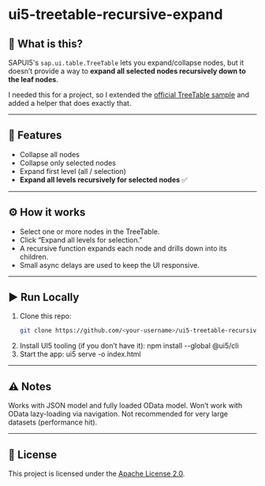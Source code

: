 # ui5-treetable-recursive-expand

## 🌟 What is this?
SAPUI5's `sap.ui.table.TreeTable` lets you expand/collapse nodes, but it doesn’t provide a way to **expand all selected nodes recursively down to the leaf nodes**.  

I needed this for a project, so I extended the [official TreeTable sample](https://ui5.sap.com/#/entity/sap.ui.table.TreeTable/sample/sap.ui.table.sample.TreeTable.JSONTreeBinding) and added a helper that does exactly that.

---

## 🚀 Features
- Collapse all nodes
- Collapse only selected nodes
- Expand first level (all / selection)
- **Expand all levels recursively for selected nodes** ✅

---

## ⚙️ How it works
- Select one or more nodes in the TreeTable.
- Click “Expand all levels for selection.”
- A recursive function expands each node and drills down into its children.
- Small async delays are used to keep the UI responsive.

---

## ▶️ Run Locally
1. Clone this repo:
   ```bash
   git clone https://github.com/<your-username>/ui5-treetable-recursive-expand.git
2. Install UI5 tooling (if you don’t have it):
    npm install --global @ui5/cli
3. Start the app:
    ui5 serve -o index.html

---

## ⚠️ Notes

Works with JSON model and fully loaded OData model.
Won’t work with OData lazy-loading via navigation.
Not recommended for very large datasets (performance hit).

---

## 📜 License
This project is licensed under the [Apache License 2.0](LICENSE).